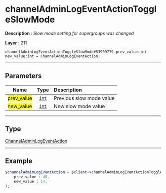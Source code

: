 # channelAdminLogEventActionToggleSlowMode

**Description** : *Slow mode setting for supergroups was changed*

**Layer** : 211

```tl
channelAdminLogEventActionToggleSlowMode#53909779 prev_value:int new_value:int = ChannelAdminLogEventAction;
```

---

## Parameters

| Name | Type | Description |
| :---: | :---: | :--- |
| <mark>prev_value</mark> | [`int`](type/int) | Previous slow mode value |
| <mark>new_value</mark> | [`int`](type/int) | New slow mode value |

---

## Type

[ChannelAdminLogEventAction](type/ChannelAdminLogEventAction)

---

## Example

```php
$channelAdminLogEventAction = $client->channelAdminLogEventActionToggleSlowMode(
	prev_value : 40,
	new_value : 14,
);
```